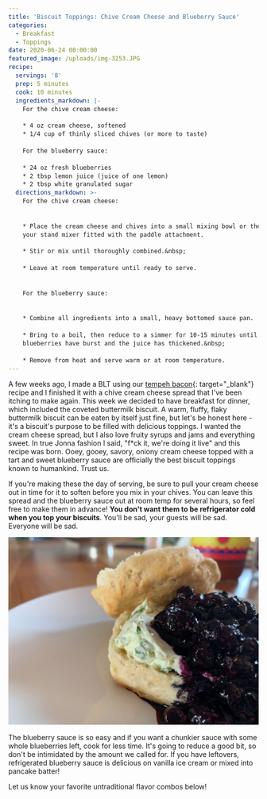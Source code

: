 ```yaml
---
title: 'Biscuit Toppings: Chive Cream Cheese and Blueberry Sauce'
categories:
  - Breakfast
  - Toppings
date: 2020-06-24 00:00:00
featured_image: /uploads/img-3253.JPG
recipe:
  servings: '8'
  prep: 5 minutes
  cook: 10 minutes
  ingredients_markdown: |-
    For the chive cream cheese:

    * 4 oz cream cheese, softened
    * 1/4 cup of thinly sliced chives (or more to taste)

    For the blueberry sauce:

    * 24 oz fresh blueberries
    * 2 tbsp lemon juice (juice of one lemon)
    * 2 tbsp white granulated sugar
  directions_markdown: >-
    For the chive cream cheese:


    * Place the cream cheese and chives into a small mixing bowl or the bowl of
    your stand mixer fitted with the paddle attachment.

    * Stir or mix until thoroughly combined.&nbsp;

    * Leave at room temperature until ready to serve.


    For the blueberry sauce:


    * Combine all ingredients into a small, heavy bottomed sauce pan.

    * Bring to a boil, then reduce to a simmer for 10-15 minutes until the
    blueberries have burst and the juice has thickened.&nbsp;

    * Remove from heat and serve warm or at room temperature.
---
```


A few weeks ago, I made a BLT using our [tempeh bacon](https://bonnettebites.com/protein/2020/05/20/crispy-oven-baked-tempeh-bacon/){: target="_blank"} recipe and I finished it with a chive cream cheese spread that I've been itching to make again. This week we decided to have breakfast for dinner, which included the coveted buttermilk biscuit. A warm, fluffy, flaky buttermilk biscuit can be eaten by itself just fine, but let's be honest here - it's a biscuit's purpose to be filled with delicious toppings. I wanted the cream cheese spread, but I also love fruity syrups and jams and everything sweet. In true Jonna fashion I said, "f\*ck it, we're doing it live" and this recipe was born. Ooey, gooey, savory, oniony cream cheese topped with a tart and sweet blueberry sauce are officially the best biscuit toppings known to humankind. Trust us.

If you're making these the day of serving, be sure to pull your cream cheese out in time for it to soften before you mix in your chives. You can leave this spread and the blueberry sauce out at room temp for several hours, so feel free to make them in advance\! **You don't want them to be refrigerator cold when you top your biscuits**. You'll be sad, your guests will be sad. Everyone will be sad.

![](/uploads/img-3253.JPG)

The blueberry sauce is so easy and if you want a chunkier sauce with some whole blueberries left, cook for less time. It's going to reduce a good bit, so don't be intimidated by the amount we called for. If you have leftovers, refrigerated blueberry sauce is delicious on vanilla ice cream or mixed into pancake batter\!

Let us know your favorite untraditional flavor combos below\!

&nbsp;